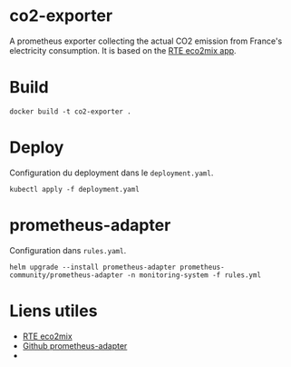# co2-exporter

A prometheus exporter collecting the actual CO2 emission from France's electricity consumption. It is based on the [RTE eco2mix app](https://www.rte-france.com/eco2mix). 

# Build

```
docker build -t co2-exporter .
```

# Deploy

Configuration du deployment dans le `deployment.yaml`.  
```
kubectl apply -f deployment.yaml
```

# prometheus-adapter

Configuration dans `rules.yaml`. 
```
helm upgrade --install prometheus-adapter prometheus-community/prometheus-adapter -n monitoring-system -f rules.yml
```

# Liens utiles

- [RTE eco2mix](https://www.rte-france.com/eco2mix)
- [Github prometheus-adapter](https://github.com/kubernetes-sigs/prometheus-adapter)
- 